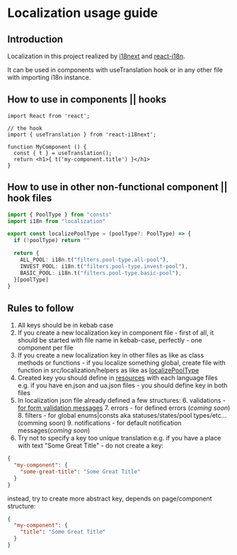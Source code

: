 # Localization usage guide

## Introduction

Localization in this project realized by [i18next](https://www.i18next.com/) and [react-i18n](https://react.i18next.com/).

It can be used in components with useTranslation hook or in any other file with importing i18n instance.

## How to use in components || hooks

```tsx
import React from 'react';

// the hook
import { useTranslation } from 'react-i18next';

function MyComponent () {
  const { t } = useTranslation();
  return <h1>{ t('my-component.title') }</h1>
}
```

## How to use in other non-functional component || hook files

```ts
import { PoolType } from "consts"
import i18n from "localization"

export const localizePoolType = (poolType?: PoolType) => {
  if (!poolType) return ""

  return {
    ALL_POOL: i18n.t("filters.pool-type.all-pool"),
    INVEST_POOL: i18n.t("filters.pool-type.invest-pool"),
    BASIC_POOL: i18n.t("filters.pool-type.basic-pool"),
  }[poolType]
}

```


## Rules to follow

1. All keys should be in kebab case
2. If you create a new localization key in component file - first of all, it should be started with file name in kebab-case, perfectly - one component per file
3. If you create a new localization key in other files as like as class methods or functions - if you localize something global, create file with function in src/localization/helpers as like as [localizePoolType](./helpers/localizePoolType.ts)
4. Created key you should define in [resources](./resources) with each language files e.g. if you have en.json and ua.json files - you should define key in both files
5. In localization json file already defined a few structures:
   6. validations - [for form validation messages](../utils/validators.ts)
   7. errors - for defined errors (_coming soon_)
   8. filters - for global enums|consts aka statuses/states/pool types/etc... (comming soon)
   9. notifications - for default notification messages(_coming soon_)
10. Try not to specify a key too unique translation e.g. if you have a place with text "Some Great Title" - do not create a key:

```json
{
  "my-component": {
    "some-great-title": "Some Great Title"
  }
}
```
instead, try to create more abstract key, depends on page/component structure:
```json
{
  "my-component": {
    "title": "Some Great Title"
  }
}
```
